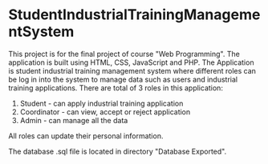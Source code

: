 # StudentIndustrialTrainingManagementSystem

This project is for the final project of course "Web Programming". The application is built using HTML, CSS, JavaScript and PHP. The Application is student industrial training management system where different roles can be log in into the system to manage data such as users and industrial training applications. There are total of 3 roles in this application:

1. Student - can apply industrial training application
2. Coordinator - can view, accept or reject application
3. Admin - can manage all the data

All roles can update their personal information.

The database .sql file is located in directory "Database Exported".
